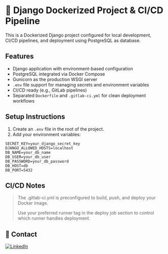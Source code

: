 # 🐍 Django Dockerized Project & CI/CD Pipeline

This is a Dockerized Django project configured for local development, CI/CD pipelines, and deployment using PostgreSQL as database.

## Features

- Django application with environment-based configuration
- PostgreSQL integrated via Docker Compose
- Gunicorn as the production WSGI server
- `.env` file support for managing secrets and environment variables
- CI/CD ready (e.g., GitLab pipelines)
- Separated `Dockerfile` and `.gitlab-ci.yml` for clean deployment workflows

## Setup Instructions

1. Create an `.env` file in the root of the project.
2. Add your environment variables:

```env
SECRET_KEY=your_django_secret_key
DJANGO_ALLOWED_HOSTS=localhost
DB_NAME=your_db_name
DB_USER=your_db_user
DB_PASSWORD=your_db_password
DB_HOST=db
DB_PORT=5432

```

## CI/CD Notes

> The .gitlab-ci.yml is preconfigured to build, push, and deploy your Docker image.
>
> Use your preferred runner tag in the deploy job section to control which runner handles deployment.

## 🔗 Contact

[![LinkedIn](https://img.shields.io/badge/LinkedIn-Profile-blue?logo=linkedin)](https://www.linkedin.com/in/parsa-pordel-3951172ba)
